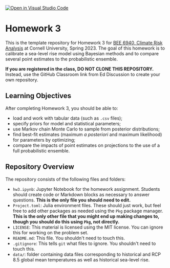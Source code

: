 [![Open in Visual Studio Code](https://classroom.github.com/assets/open-in-vscode-c66648af7eb3fe8bc4f294546bfd86ef473780cde1dea487d3c4ff354943c9ae.svg)](https://classroom.github.com/online_ide?assignment_repo_id=10633559&assignment_repo_type=AssignmentRepo)
# Homework 3

This is the template repository for Homework 3 for [BEE 6940, Climate Risk Analysis](https://viveks.me/climate-risk-analysis) at Cornell University, Spring 2023. The goal of this homework is to calibrate a sea-level rise model using Bayesian methods and to compare several point estimates to the probabilistic ensemble.

**If you are registered in the class, DO NOT CLONE THIS REPOSITORY.** Instead, use the GitHub Classroom link from Ed Discussion to create your own repository.

## Learning Objectives

After completing Homework 3, you should be able to:
  * load and work with tabular data (such as `.csv` files);
  * specify priors for model and statistical parameters;
  * use Markov chain Monte Carlo to sample from posterior distributions;
  * find best-fit estimates (maximum *a posteriori* and maximum likelihood) for parameters by optimizing;
  * compare the impacts of point estimates on projections to the use of a full probabilistic ensemble.

## Repository Overview

The repository consists of the following files and folders:
- `hw3.ipynb`: Jupyter Notebook for the homework assignment. Students should create code or Markdown blocks as necessary to answer questions. **This is the only file you should need to edit.**
- `Project.toml`: Julia environment files. These should just work, but feel free to add other packages as needed using the `Pkg` package manager. **This is the only other file that you might end up making changes to, though you should do this using `Pkg`, not directly.**
- `LICENSE`: This material is licensed using the MIT license. You can ignore this for working on the problem set.
- `README.md`: This file. You shouldn't need to touch this.
- `.gitignore`: This tells `git` what files to ignore. You shouldn't need to touch this.
- `data/`: folder containing data files corresponding to historical and RCP 8.5 global mean temperatures as well as historical sea-level rise.
